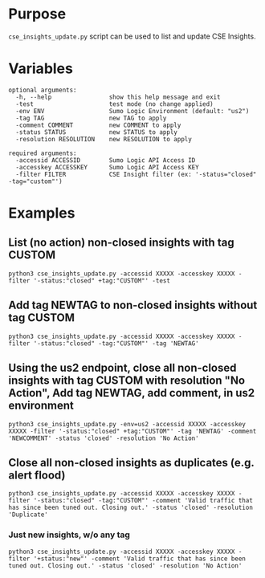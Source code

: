 # Purpose
`cse_insights_update.py` script can be used to list and update CSE Insights.

# Variables
```
optional arguments:
  -h, --help                show this help message and exit
  -test                     test mode (no change applied)
  -env ENV                  Sumo Logic Environment (default: "us2")
  -tag TAG                  new TAG to apply
  -comment COMMENT          new COMMENT to apply
  -status STATUS            new STATUS to apply
  -resolution RESOLUTION    new RESOLUTION to apply

required arguments:
  -accessid ACCESSID        Sumo Logic API Access ID
  -accesskey ACCESSKEY      Sumo Logic API Access KEY
  -filter FILTER            CSE Insight filter (ex: '-status="closed" -tag="custom"')
```

# Examples
## List (no action) non-closed insights with tag CUSTOM
```
python3 cse_insights_update.py -accessid XXXXX -accesskey XXXXX -filter '-status:"closed" +tag:"CUSTOM"' -test
```

## Add tag NEWTAG to non-closed insights without tag CUSTOM
```
python3 cse_insights_update.py -accessid XXXXX -accesskey XXXXX -filter '-status:"closed" -tag:"CUSTOM"' -tag 'NEWTAG'
```

## Using the us2 endpoint, close all non-closed insights with tag CUSTOM with resolution "No Action", Add tag NEWTAG, add comment, in us2 environment
```
python3 cse_insights_update.py -env=us2 -accessid XXXXX -accesskey XXXXX -filter '-status:"closed" +tag:"CUSTOM"' -tag 'NEWTAG' -comment 'NEWCOMMENT' -status 'closed' -resolution 'No Action'
```

## Close all non-closed insights as duplicates (e.g. alert flood)
```
python3 cse_insights_update.py -accessid XXXXX -accesskey XXXXX -filter '-status:"closed" -tag:"CUSTOM"' -comment 'Valid traffic that has since been tuned out. Closing out.' -status 'closed' -resolution 'Duplicate'
```
### Just new insights, w/o any tag
```
python3 cse_insights_update.py -accessid XXXXX -accesskey XXXXX -filter '+status:"new"' -comment 'Valid traffic that has since been tuned out. Closing out.' -status 'closed' -resolution 'No Action'
```
